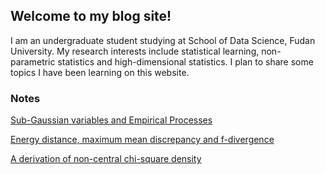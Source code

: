 ## Welcome to my blog site!

I am an undergraduate student studying at School of Data Science, Fudan University. My research interests include statistical learning, non-parametric statistics and high-dimensional statistics. I plan to share some topics I have been learning on this website. 

### Notes
[Sub-Gaussian variables and Empirical Processes](https://jurrivhleon.github.io/notes/subgaussian_concentration.pdf)

[Energy distance, maximum mean discrepancy and f-divergence](https://jurrivhleon.github.io/notes/energy_fdiv.pdf)

[A derivation of non-central chi-square density](https://jurrivhleon.github.io/notes/noncentral_chisq.pdf)
